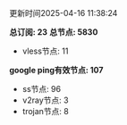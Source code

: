更新时间2025-04-16 11:38:24

**总订阅: 23**
**总节点: 5830**
- vless节点: 11

**google ping有效节点: 107**
- ss节点: 96
- v2ray节点: 3
- trojan节点: 8
